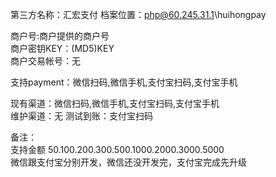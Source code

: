 第三方名称：汇宏支付 
档案位置：php@60.245.31.1\huihongpay  
 
商户号:商户提供的商户号  
商户密钥KEY：(MD5)KEY  
商户交易帐号：无  
 
支持payment：微信扫码,微信手机,支付宝扫码,支付宝手机  
 
现有渠道：微信扫码,微信手机,支付宝扫码,支付宝手机  
维护渠道：无 
测试到账：支付宝扫码  
 
备注：  
支持金额   50.100.200.300.500.1000.2000.3000.5000  
微信跟支付宝分别开发，微信还没开发完，支付宝完成先升级  
